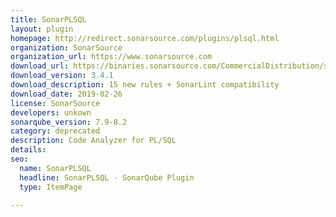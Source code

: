 ```yaml
---
title: SonarPLSQL
layout: plugin
homepage: http://redirect.sonarsource.com/plugins/plsql.html
organization: SonarSource
organization_url: https://www.sonarsource.com
download_url: https://binaries.sonarsource.com/CommercialDistribution/sonar-plsql-plugin/sonar-plsql-plugin-3.4.1.2576.jar
download_version: 3.4.1
download_description: 15 new rules + SonarLint compatibility
download_date: 2019-02-26
license: SonarSource
developers: unkown
sonarqube_version: 7.9-8.2
category: deprecated
description: Code Analyzer for PL/SQL
details: 
seo: 
  name: SonarPLSQL
  headline: SonarPLSQL - SonarQube Plugin
  type: ItemPage

---
```

